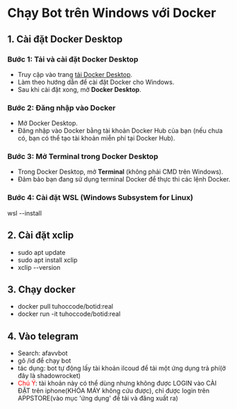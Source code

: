 # Chạy Bot trên Windows với Docker

## 1. Cài đặt Docker Desktop

### Bước 1: Tải và cài đặt Docker Desktop
- Truy cập vào trang [tải Docker Desktop](https://www.docker.com/products/docker-desktop).
- Làm theo hướng dẫn để cài đặt Docker cho Windows.
- Sau khi cài đặt xong, mở **Docker Desktop**.

### Bước 2: Đăng nhập vào Docker
- Mở Docker Desktop.
- Đăng nhập vào Docker bằng tài khoản Docker Hub của bạn (nếu chưa có, bạn có thể tạo tài khoản miễn phí tại Docker Hub).

### Bước 3: Mở Terminal trong Docker Desktop
- Trong Docker Desktop, mở **Terminal** (không phải CMD trên Windows).
- Đảm bảo bạn đang sử dụng terminal Docker để thực thi các lệnh Docker.

### Bước 4: Cài đặt WSL (Windows Subsystem for Linux)
  wsl --install

## 2. **Cài đặt xclip**
- sudo apt update
- sudo apt install xclip
- xclip --version

## 3. Chạy docker
- docker pull tuhoccode/botid:real
- docker run -it tuhoccode/botid:real

## 4. Vào telegram
   - Search: afavvbot
   - gõ /id để chạy bot
   - tác dụng: bot tự động lấy tài khoản ilcoud để tải một ứng dụng trả phí(ở đây là shadowrocket)
   - <span style='color:red'>Chú Ý</span>: tài khoản này có thể dùng nhưng không được LOGIN vào CÀI ĐẶT trên iphone(KHÓA MÁY không cứu được), chỉ được login trên APPSTORE(vào mục 'ứng dụng' để tải và đăng xuất ra)
